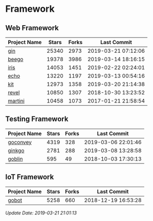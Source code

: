 # Framework

## Web Framework

| Project Name | Stars | Forks | Last Commit |
| ------------ | ----- | ----- | ----------- |
| [gin](https://github.com/gin-gonic/gin) | 25340 | 2973 | 2019-03-21 07:12:06 |
| [beego](https://github.com/astaxie/beego) | 19378 | 3986 | 2019-03-14 18:16:15 |
| [iris](https://github.com/kataras/iris) | 14053 | 1451 | 2019-02-22 02:24:01 |
| [echo](https://github.com/labstack/echo) | 13220 | 1197 | 2019-03-13 00:54:16 |
| [kit](https://github.com/go-kit/kit) | 12973 | 1358 | 2019-03-20 21:14:38 |
| [revel](https://github.com/revel/revel) | 10850 | 1307 | 2018-10-30 13:23:52 |
| [martini](https://github.com/go-martini/martini) | 10458 | 1073 | 2017-01-21 21:58:54 |

## Testing Framework

| Project Name | Stars | Forks | Last Commit |
| ------------ | ----- | ----- | ----------- |
| [goconvey](https://github.com/smartystreets/goconvey) | 4319 | 328 | 2019-03-06 22:01:46 |
| [ginkgo](https://github.com/onsi/ginkgo) | 2781 | 288 | 2019-03-08 13:28:58 |
| [goblin](https://github.com/franela/goblin) | 595 | 49 | 2018-10-03 17:30:13 |

## IoT Framework

| Project Name | Stars | Forks | Last Commit |
| ------------ | ----- | ----- | ----------- |
| [gobot](https://github.com/hybridgroup/gobot) | 5258 | 660 | 2018-12-19 16:53:28 |

*Update Date: 2019-03-21 21:01:13*